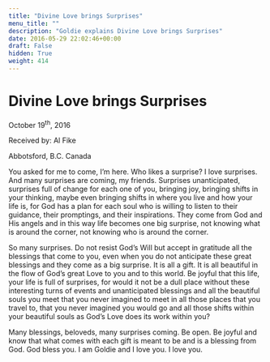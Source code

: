 ```yaml
---
title: "Divine Love brings Surprises"
menu_title: ""
description: "Goldie explains Divine Love brings Surprises"
date: 2016-05-29 22:02:46+00:00
draft: False
hidden: True
weight: 414
---
```

# Divine Love brings Surprises
October 19<sup>th</sup>, 2016

Received by: Al Fike

Abbotsford, B.C. Canada


You asked for me to come, I’m here. Who likes a surprise? I love surprises. And many surprises are coming, my friends. Surprises unanticipated, surprises full of change for each one of you, bringing joy, bringing shifts in your thinking, maybe even bringing shifts in where you live and how your life is, for God has a plan for each soul who is willing to listen to their guidance, their promptings, and their inspirations. They come from God and His angels and in this way life becomes one big surprise, not knowing what is around the corner, not knowing who is around the corner. 

So many surprises. Do not resist God’s Will but accept in gratitude all the blessings that come to you, even when you do not anticipate these great blessings and they come as a big surprise. It is all a gift. It is all beautiful in the flow of God’s great Love to you and to this world. Be joyful that this life, your life is full of surprises, for would it not be a dull place without these interesting turns of events and unanticipated blessings and all the beautiful souls you meet that you never imagined to meet in all those places that you travel to, that you never imagined you would go and all those shifts within your beautiful souls as God’s Love does its work within you? 

Many blessings, beloveds, many surprises coming. Be open. Be joyful and know that what comes with each gift is meant to be and is a blessing from God. God bless you. I am Goldie and I love you. I love you.


  

